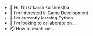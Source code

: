- 👋 Hi, I’m Utkarsh Kulshrestha
- 👀 I’m interested in Game Development
- 🌱 I’m currently learning Python
- 💞️ I’m looking to collaborate on ...
- 📫 How to reach me ...

<!---
UtkarshKulshrestha06/UtkarshKulshrestha06 is a ✨ special ✨ repository because its `README.md` (this file) appears on your GitHub profile.
You can click the Preview link to take a look at your changes.
--->
